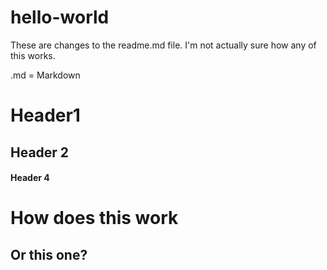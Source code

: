 # hello-world

These are changes to the readme.md file. 
I'm not actually sure how any of this works.

.md = Markdown

# Header1 
## Header 2
#### Header 4

How does this work 
===
Or this one?
--- 
